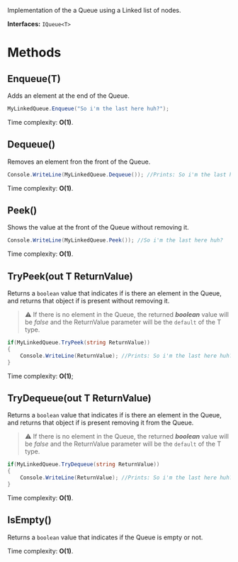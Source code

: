 Implementation of the a Queue using a Linked list of nodes.

**Interfaces:** `IQueue<T>`
  
# Methods

## Enqueue(T)
Adds an element at the end of the Queue.
```C#
MyLinkedQueue.Enqueue("So i'm the last here huh?");
```
  
Time complexity: **O(1)**.
  

## Dequeue()
Removes an element fron the front of the Queue.
```C# 
Console.WriteLine(MyLinkedQueue.Dequeue()); //Prints: So i'm the last here huh? 
```


Time complexity: **O(1)**.
  
## Peek()
Shows the value at the front of the Queue without removing it.
``` C#
Console.WriteLine(MyLinkedQueue.Peek()); //So i'm the last here huh?
``` 
Time complexity: **O(1)**.
  

## TryPeek(out T ReturnValue)
  
Returns a ``boolean`` value that indicates if is there an element in the Queue, and returns that object if is present without removing it.
> :warning: If there is no element in the Queue, the returned ***boolean*** value will be *false* and the ReturnValue parameter will be the `default` of the T type.
``` C#
if(MyLinkedQueue.TryPeek(string ReturnValue))
{
    Console.WriteLine(ReturnValue); //Prints: So i'm the last here huh?
}
```
Time complexity: **O(1)**;

## TryDequeue(out T ReturnValue)
  
Returns a `boolean` value that indicates if is there an element in the Queue, and returns that object if is present removing it from the Queue.  
> :warning: If there is no element in the Queue, the returned ***boolean*** value will be *false* and the ReturnValue parameter will be the `default` of the T type.
``` C#
if(MyLinkedQueue.TryDequeue(string ReturnValue))
{
    Console.WriteLine(ReturnValue); //Prints: So i'm the last here huh?
}
```
Time complexity: **O(1)**.
  
## IsEmpty()
  
Returns a `boolean` value that indicates if the Queue is empty or not.
  
Time complexity: **O(1)**.